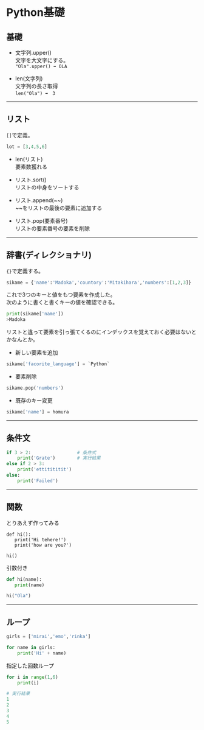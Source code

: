 # Python基礎

## 基礎

- 文字列.upper()   
文字を大文字にする。  
`"Ola".upper() ➡ OLA`

- len(文字列)  
文字列の長さ取得  
`len("Ola") ➡　3`

---

## リスト

`[]`で定義。  
```python
lot = [3,4,5,6]
```

- len(リスト)  
要素数獲れる

- リスト.sort()  
リストの中身をソートする

- リスト.append(~~)  
~~をリストの最後の要素に追加する

- リスト.pop(要素番号)  
リストの要素番号の要素を削除

---

## 辞書(ディレクショナリ)

`{}`で定義する。  
```python
sikame = {'name':'Madoka','countory':'Mitakihara','numbers':[1,2,3]}  
```
これで3つのキーと値をもつ要素を作成した。  
次のように書くと書くキーの値を確認できる。
```python
print(sikame['name'])
>Madoka
```
リストと違って要素を引っ張てくるのにインデックスを覚えておく必要はないとかなんとか。

- 新しい要素を追加  
```python
sikame['facorite_language'] = `Python`
```

- 要素削除
```python
sikame.pop('numbers')
```

- 既存のキー変更  
```python
sikame['name'] = homura
```
---

## 条件文

```python
if 3 > 2:                 # 条件式
    print('Grate')        # 実行結果
else if 2 > 3:
    print('ettitititit')
else:
    print('Failed')
```

---

## 関数

とりあえず作ってみる
 ```pyhon
def hi():
    print('Hi tehere!')
    print('how are you?')

hi()
 ```

 引数付き
 ```python
def hi(name):
    print(name)

hi("Ola")
 ```

---

## ループ

```python
girls = ['mirai','emo','rinka']

for name in girls:
    print('Hi' + name)
```

指定した回数ループ
```python
for i in range(1,6)
    print(i)

# 実行結果
1
2
3
4
5
```